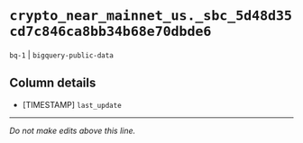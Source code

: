 # `crypto_near_mainnet_us._sbc_5d48d35cd7c846ca8bb34b68e70dbde6`
`bq-1` | `bigquery-public-data`

## Column details
* [TIMESTAMP] `last_update`

-------------------------------------------------------------------------------
*Do not make edits above this line.*
